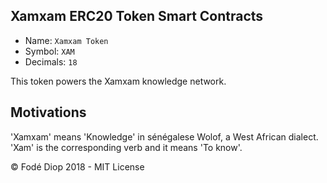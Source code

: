 ## Xamxam ERC20 Token Smart Contracts
  + Name: ``` Xamxam Token ```
  + Symbol: ``` XAM ```
  + Decimals: ``` 18 ```

This token powers the Xamxam knowledge network.

## Motivations
'Xamxam' means 'Knowledge' in sénégalese Wolof, a West African dialect. 'Xam' is the corresponding verb and it means 'To know'.

© Fodé Diop 2018 - MIT License